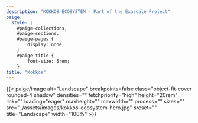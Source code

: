 ```yaml
---
description: "KOKKOS ECOSYSTEM - Part of the Exascale Project"
paige:
  style: |
    #paige-collections,
    #paige-sections,
    #paige-pages {
        display: none;
    }
    #paige-title {
        font-size: 5rem;
    }
title: "Kokkos"
---
```


{{< paige/image
    alt="Landscape"
    breakpoints=false
    class="object-fit-cover rounded-4 shadow"
    densities=""
    fetchpriority="high"
    height="20rem"
    link=""
    loading="eager"
    maxheight=""
    maxwidth=""
    process=""
    sizes=""
    src="../assets/images/kokkos-ecosystem-hero.jpg"
    srcset=""
    title="Landscape"
    width="100%" >}}
